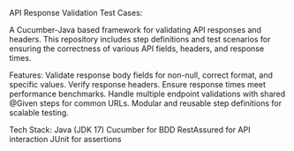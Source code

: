 API Response Validation Test Cases:


A Cucumber-Java based framework for validating API responses and headers. This repository includes step definitions and test scenarios for ensuring the correctness of various API fields, headers, and response times.

Features:
Validate response body fields for non-null, correct format, and specific values.
Verify response headers.
Ensure response times meet performance benchmarks.
Handle multiple endpoint validations with shared @Given steps for common URLs.
Modular and reusable step definitions for scalable testing.

Tech Stack:
Java (JDK 17)
Cucumber for BDD
RestAssured for API interaction
JUnit for assertions
